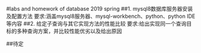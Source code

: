 #labs and homework of database 2019 spring
##1. mysql8数据库服务器安装及配置方法
要求:涵盖mysql8服务器、mysql-workbench、python、python IDE等内容
##2. 给定子查询与其它实现方法的性能比较
要求:给出实现同一个查询目标的多种查询方案，并比较性能优劣以及给出原因

##待定